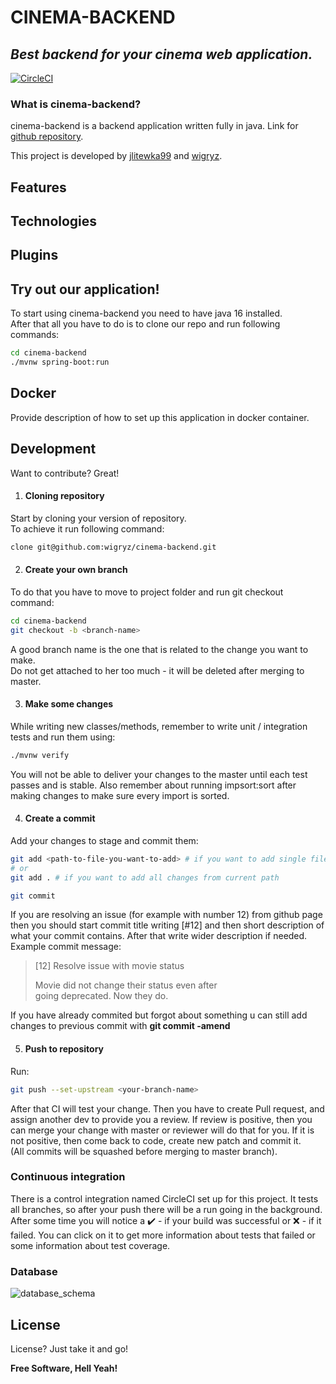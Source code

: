 # CINEMA-BACKEND
## _Best backend for your cinema web application._
[![CircleCI](https://circleci.com/gh/wigryz/cinema-backend/tree/master.svg?style=svg&circle-token=cf5afc5c5e4df2f08e50376029196dd32e58e87a)](https://circleci.com/gh/wigryz/cinema-backend/tree/master)

### What is cinema-backend?

cinema-backend is a backend application written fully in java.
Link for [github repository][repo].

This project is developed by [jlitewka99][jlitewka99] and [wigryz][wigryz].

## Features

## Technologies

## Plugins

## Try out our application!

To start using cinema-backend you need to have java 16 installed.  
After that all you have to do is to clone our repo and run following commands:
```sh
cd cinema-backend
./mvnw spring-boot:run
```

## Docker

Provide description of how to set up this application in docker container.

## Development

Want to contribute? Great!

1. #### Cloning repository

Start by cloning your version of repository.  
To achieve it run following command:

```sh
clone git@github.com:wigryz/cinema-backend.git
```

2. #### Create your own branch

To do that you have to move to project folder and run git checkout command:
```sh
cd cinema-backend
git checkout -b <branch-name>
```
A good branch name is the one that is related to the change you want to make.  
Do not get attached to her too much - it will be deleted after merging to master.

3. #### Make some changes
While writing new classes/methods, remember to write unit / integration tests and run them using:
```sh
./mvnw verify
```
You will not be able to deliver your changes to the master until each test passes and is stable.
Also remember about running impsort:sort after making changes to make sure every import is sorted.

4. #### Create a commit
Add your changes to stage and commit them:
```sh
git add <path-to-file-you-want-to-add> # if you want to add single file
# or
git add . # if you want to add all changes from current path

git commit
```
If you are resolving an issue (for example with number 12) from github page then you should start commit title writing [#12]
and then short description of what your commit contains. After that write wider description if needed.  
Example commit message:
> [12] Resolve issue with movie status
>
> Movie did not change their status even after  
> going deprecated. Now they do.

If you have already commited but forgot about something u can still add changes to previous commit with **git commit -amend**

5. #### Push to repository
Run:
```sh
git push --set-upstream <your-branch-name>  
```
After that CI will test your change. Then you have to create Pull request, and assign another dev to provide you a review.
If review is positive, then you can merge your change with master or reviewer will do that for you.
If it is not positive, then come back to code, create new patch and commit it.  
(All commits will be squashed before merging to master branch).

### Continuous integration

There is a control integration named CircleCI set up for this project. It tests all branches, so after your push
there will be a run going in the background. After some time you will notice a :heavy_check_mark: - if your
build was successful or :x: - if it failed. You can click on it to get more information about tests that failed or
some information about test coverage.

### Database

![database_schema](https://github.com/wigryz/cinema-backend/master/cinema-db_schema.jpg?raw=true)

## License

License? Just take it and go!

**Free Software, Hell Yeah!**

[//]: # (HERE YOU CAN ADD MORE MAGIC LINKS])
[repo]: <https://github.com/wigryz/cinema-backend>
[wigryz]: <https://github.com/wigryz>
[jlitewka99]: <https://github.com/jlitewka99>
